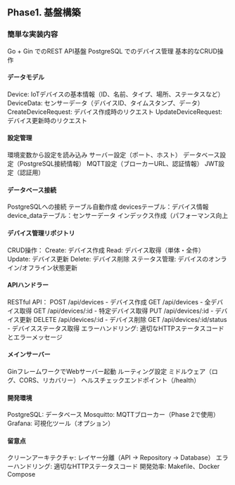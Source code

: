 ## Phase1. 基盤構築
### 簡単な実装内容
Go + Gin でのREST API基盤
PostgreSQL でのデバイス管理
基本的なCRUD操作

#### データモデル
Device: IoTデバイスの基本情報（ID、名前、タイプ、場所、ステータスなど）
DeviceData: センサーデータ（デバイスID、タイムスタンプ、データ）
CreateDeviceRequest: デバイス作成時のリクエスト
UpdateDeviceRequest: デバイス更新時のリクエスト

#### 設定管理
環境変数から設定を読み込み
サーバー設定（ポート、ホスト）
データベース設定（PostgreSQL接続情報）
MQTT設定（ブローカーURL、認証情報）
JWT設定（認証用）

#### データベース接続
PostgreSQLへの接続
テーブル自動作成
devicesテーブル：デバイス情報
device_dataテーブル：センサーデータ
インデックス作成（パフォーマンス向上

#### デバイス管理リポジトリ
CRUD操作：
Create: デバイス作成
Read: デバイス取得（単体・全件）
Update: デバイス更新
Delete: デバイス削除
ステータス管理: デバイスのオンライン/オフライン状態更新

#### APIハンドラー
RESTful API：
POST /api/devices - デバイス作成
GET /api/devices - 全デバイス取得
GET /api/devices/:id - 特定デバイス取得
PUT /api/devices/:id - デバイス更新
DELETE /api/devices/:id - デバイス削除
GET /api/devices/:id/status - デバイスステータス取得
エラーハンドリング: 適切なHTTPステータスコードとエラーメッセージ

#### メインサーバー
GinフレームワークでWebサーバー起動
ルーティング設定
ミドルウェア（ログ、CORS、リカバリー）
ヘルスチェックエンドポイント（/health）

#### 開発環境
PostgreSQL: データベース
Mosquitto: MQTTブローカー（Phase 2で使用）
Grafana: 可視化ツール（オプション）

#### 留意点
クリーンアーキテクチャ: レイヤー分離（API → Repository → Database）
エラーハンドリング: 適切なHTTPステータスコード
開発効率: Makefile、Docker Compose